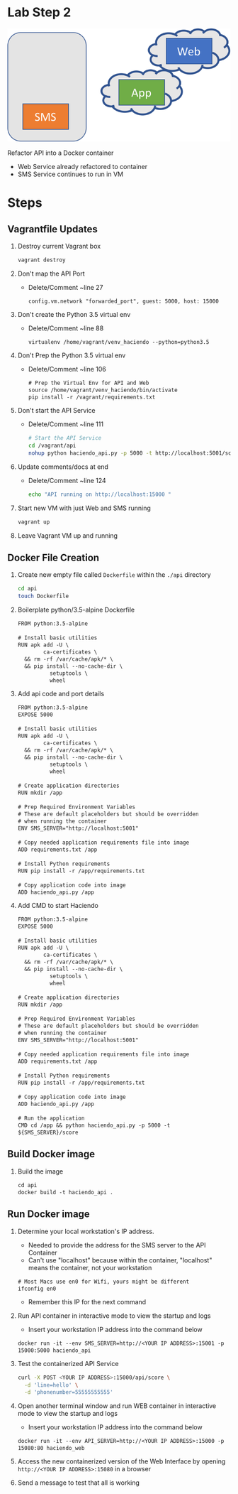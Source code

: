 # Lab Step 2

![](refactor2.png)

Refactor API into a Docker container

* Web Service already refactored to container 
* SMS Service continues to run in VM

# Steps 

## Vagrantfile Updates 

1. Destroy current Vagrant box 

    ```bash
    vagrant destroy
    ```

1. Don't map the API Port
    * Delete/Comment ~line 27
    
        ```
        config.vm.network "forwarded_port", guest: 5000, host: 15000
        ```

1. Don't create the Python 3.5 virtual env

    * Delete/Comment ~line 88
    
        ```
        virtualenv /home/vagrant/venv_haciendo --python=python3.5
        ```

1. Don't Prep the Python 3.5 virtual env

    * Delete/Comment ~line 106
    
        ```
        # Prep the Virtual Env for API and Web
        source /home/vagrant/venv_haciendo/bin/activate
        pip install -r /vagrant/requirements.txt        
        ```

1. Don't start the API Service
    * Delete/Comment ~line 111
        
        ```bash
        # Start the API Service
        cd /vagrant/api
        nohup python haciendo_api.py -p 5000 -t http://localhost:5001/score > api_log.log 2>&1 &
        ```
        
1. Update comments/docs at end
    * Delete/Comment ~line 124
    
        ```bash
        echo "API running on http://localhost:15000 "
        ```

1. Start new VM with just Web and SMS running
        
    ```bash
    vagrant up 
    ```            
        
1. Leave Vagrant VM up and running
         
## Docker File Creation 

1. Create new empty file called `Dockerfile` within the `./api` directory 

    ```bash
    cd api
    touch Dockerfile
    ```

1. Boilerplate python/3.5-alpine Dockerfile 

    ```
    FROM python:3.5-alpine
    
    # Install basic utilities
    RUN apk add -U \
            ca-certificates \
      && rm -rf /var/cache/apk/* \
      && pip install --no-cache-dir \
              setuptools \
              wheel    
    ```
    
1. Add api code and port details
  
    ```
    FROM python:3.5-alpine
    EXPOSE 5000
    
    # Install basic utilities
    RUN apk add -U \
            ca-certificates \
      && rm -rf /var/cache/apk/* \
      && pip install --no-cache-dir \
              setuptools \
              wheel   
              
    # Create application directories
    RUN mkdir /app          
    
    # Prep Required Environment Variables
    # These are default placeholders but should be overridden
    # when running the container
    ENV SMS_SERVER="http://localhost:5001"
    
    # Copy needed application requirements file into image
    ADD requirements.txt /app
    
    # Install Python requirements
    RUN pip install -r /app/requirements.txt
    
    # Copy application code into image
    ADD haciendo_api.py /app    
    ```
    
1. Add CMD to start Haciendo
    
    ```
    FROM python:3.5-alpine
    EXPOSE 5000
    
    # Install basic utilities
    RUN apk add -U \
            ca-certificates \
      && rm -rf /var/cache/apk/* \
      && pip install --no-cache-dir \
              setuptools \
              wheel   
              
    # Create application directories
    RUN mkdir /app          
    
    # Prep Required Environment Variables
    # These are default placeholders but should be overridden
    # when running the container
    ENV SMS_SERVER="http://localhost:5001"
    
    # Copy needed application requirements file into image
    ADD requirements.txt /app
    
    # Install Python requirements
    RUN pip install -r /app/requirements.txt
    
    # Copy application code into image
    ADD haciendo_api.py /app 
    
    # Run the application
    CMD cd /app && python haciendo_api.py -p 5000 -t ${SMS_SERVER}/score        
    ```        

## Build Docker image

1. Build the image

    ```
    cd api
    docker build -t haciendo_api . 
    ```

## Run Docker image

1. Determine your local workstation's IP address.  
    * Needed to provide the address for the SMS server to the API Container
    * Can't use "localhost" because within the container, "localhost" means the container, not your workstation
    
    ```
    # Most Macs use en0 for Wifi, yours might be different
    ifconfig en0
    ```
    
    * Remember this IP for the next command
    
1. Run API container in interactive mode to view the startup and logs
    * Insert your workstation IP address into the command below

    ```
    docker run -it --env SMS_SERVER=http://<YOUR IP ADDRESS>:15001 -p 15000:5000 haciendo_api 
    ```

1.  Test the containerized API Service

    ```bash
    curl -X POST <YOUR IP ADDRESS>:15000/api/score \
      -d 'line=hello' \
      -d 'phonenumber=55555555555'
    ```

1. Open another terminal window and run WEB container in interactive mode to view the startup and logs
    * Insert your workstation IP address into the command below

    ```
    docker run -it --env API_SERVER=http://<YOUR IP ADDRESS>:15000 -p 15080:80 haciendo_web 
    ```
        
1. Access the new containerized version of the Web Interface by opening `http://<YOUR IP ADDRESS>:15080` in a browser

1. Send a message to test that all is working

